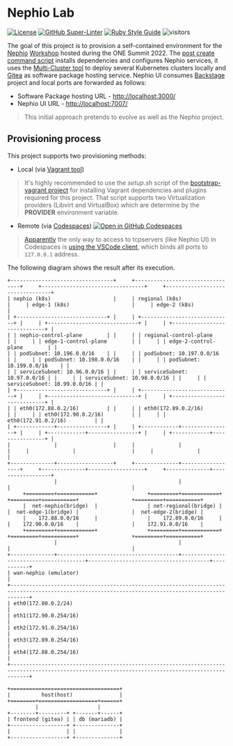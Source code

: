# Nephio Lab
<!-- markdown-link-check-disable-next-line -->
[![License](https://img.shields.io/badge/License-Apache%202.0-blue.svg)](https://opensource.org/licenses/Apache-2.0)
[![GitHub Super-Linter](https://github.com/electrocucaracha/nephio-lab/workflows/Lint%20Code%20Base/badge.svg)](https://github.com/marketplace/actions/super-linter)
[![Ruby Style Guide](https://img.shields.io/badge/code_style-rubocop-brightgreen.svg)](https://github.com/rubocop/rubocop)
![visitors](https://visitor-badge.glitch.me/badge?page_id=electrocucaracha.nephio-lab)

The goal of this project is to provision a self-contained environment for the
[Nephio][1] [Workshop][2] hosted during the ONE Summit 2022. The
[post create command script](./scripts/main.sh) installs
dependencies and configures Nephio services, it uses the [Multi-Cluster tool][3]
to deploy several Kubernetes clusters locally and [Gitea][4] as software package
hosting service. Nephio UI consumes [Backstage][5] project and local ports are
forwarded as follows:

<!-- markdown-link-check-disable -->
* Software Package hosting URL - <http://localhost:3000/>
* Nephio UI URL - <http://localhost:7007/>
<!-- markdown-link-check-enable -->

> This initial approach pretends to evolve as well as the Nephio project.

## Provisioning process

This project supports two provisioning methods:

* Local (via [Vagrant tool][6])
> It's highly recommended to use the  *setup.sh* script of the
[bootstrap-vagrant project][7] for installing Vagrant dependencies and plugins
required for this project. That script supports two Virtualization providers
(Libvirt and VirtualBox) which are determine by the **PROVIDER** environment
variable.

* Remote (via [Codespaces][8])
[![Open in GitHub Codespaces](https://github.com/codespaces/badge.svg)](https://github.com/codespaces/new?hide_repo_select=true&ref=master&repo=538643510)
> [Apparently][9] the only way to access to tcpservers (like Nephio UI) in
Codespaces is [using the VSCode client][10], which binds all ports to
`127.0.0.1` address.

The following diagram shows the result after its execution.

```text
+---------------------------------+     +---------------------------------+     +---------------------------------+     +---------------------------------+
| nephio (k8s)                    |     | regional (k8s)                  |     | edge-1 (k8s)                    |     | edge-2 (k8s)                    |
| +-----------------------------+ |     | +-----------------------------+ |     | +-----------------------------+ |     | +-----------------------------+ |
| | nephio-control-plane        | |     | | regional-control-plane      | |     | | edge-1-control-plane        | |     | | edge-2-control-plane        | |
| | podSubnet: 10.196.0.0/16    | |     | | podSubnet: 10.197.0.0/16    | |     | | podSubnet: 10.198.0.0/16    | |     | | podSubnet: 10.199.0.0/16    | |
| | serviceSubnet: 10.96.0.0/16 | |     | | serviceSubnet: 10.97.0.0/16 | |     | | serviceSubnet: 10.98.0.0/16 | |     | | serviceSubnet: 10.99.0.0/16 | |
| +-----------------------------+ |     | +-----------------------------+ |     | +-----------------------------+ |     | +-----------------------------+ |
| | eth0(172.88.0.2/16)         | |     | | eth0(172.89.0.2/16)         | |     | | eth0(172.90.0.2/16)         | |     | | eth0(172.91.0.2/16)         | |
| +------------+----------------+ |     | +------------+----------------+ |     | +------------+----------------+ |     | +------------+----------------+ |
|              |                  |     |              |                  |     |              |                  |     |              |                  |
+--------------+------------------+     +--------------+------------------+     +--------------+------------------+     +--------------+------------------+
               |                                       |                                       |                                       |
     +=========+============+                +=========+============+                +=========+===========+                 +=========+===========+
     |  net-nephio(bridge)  |                | net-regional(bridge) |                |  net-edge-1(bridge) |                 |  net-edge-2(bridge) |
     |    172.88.0.0/16     |                |    172.89.0.0/16     |                |    172.90.0.0/16    |                 |    172.91.0.0/16    |
     +=========+============+                +=========+============+                +=========+===========+                 +=========+===========+
               |                                       |                                       |                                       |
+--------------+---------------------------------------+---------------------------------------+---------------------------------------+-----------+
| wan-nephio (emulator)                                                                                                                            |
+--------------------------------------------------------------------------------------------------------------------------------------------------+
| eth0(172.80.0.2/24)                                                                                                                              |
| eth1(172.90.0.254/16)                                                                                                                            |
| eth2(172.91.0.254/16)                                                                                                                            |
| eth3(172.89.0.254/16)                                                                                                                            |
| eth4(172.88.0.254/16)                                                                                                                            |
+--------------------------------------------------------------------------------------------------------------------------------------------------+

+===================================+
|          host(host)               |
+========+===================+======+
         |                   |
+--------+---------+ +-------+------+
| frontend (gitea) | | db (mariadb) |
+------------------+ +--------------+
|                  | |              |
+------------------+ +--------------+
```

[1]: https://nephio.org/
[2]: https://github.com/nephio-project/one-summit-22-workshop/
[3]: https://github.com/electrocucaracha/multi-cluster
[4]: https://gitea.io/
[5]: https://backstage.io/
[6]: https://www.vagrantup.com/
[7]: https://github.com/electrocucaracha/bootstrap-vagrant
[8]: https://github.com/features/codespaces
[9]: https://github.com/orgs/community/discussions/28528#discussioncomment-3360324
[10]: https://docs.github.com/en/codespaces/developing-in-codespaces/using-github-codespaces-in-visual-studio-code
